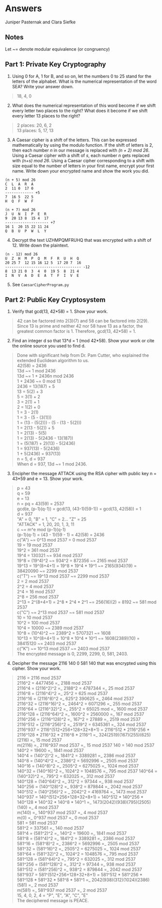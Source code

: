 # Answers

Juniper Pasternak and Clara Siefke

## Notes

Let \~= denote modular equivalence (or congruency)

## Part 1: Private Key Cryptography

1. Using 0 for A, 1 for B, and so on, let the numbers 0 to 25 stand for the letters of the alphabet. What is the numerical representation of the word SEA? Write your answer down.

> 18, 4, 0

2. What does the numerical representation of this word become if we shift every letter two places to the right? What does it become if we shift every letter 13 places to the right?

> 2 places: 20, 6, 2  
> 13 places: 5, 17, 13  

3. A Caesar cipher is a shift of the letters. This can be expressed mathematically by using the modulo function. If the shift of letters is 2, then each number _n_ in our message is replaced with _(n + 2) mod 26_. Using a Caesar cipher with a shift of _s_, each number _n_ gets replaced with _(n+s) mod 26_. Using a Caesar cipher corresponding to a shift with size equal to the number of letters in your first name, encrypt your first name. Write down your encrypted name and show the work you did.

```text
(n + 5) mod 26
C  L  A  R  A
2  11 0  17 0
------------- +5
7  16 5  22 5
H  Q  F  W  F

(n + 7) mod 26
J  U  N  I  P  E  R
9  20 13 8  15 4  17
-------------------- +7
16 1  20 15 22 11 24
Q  B  U  P  W  L  Y
```

4. Decrypt the text UZHMPQMFRUHQ that was encrypted with a shift of 12. Write down the plaintext.

```text
(n - 12) mod 26
U  Z  H  M  P  Q  M  F  R  U  H  Q
20 25 7  12 15 16 12 5  17 20 7  16
----------------------------------- -12
8  13 21 0  3  4  0  19 5  8  21 4
I  N  V  A  D  E  A  T  F  I  V  E
```

5. See `CaesarCipherProgram.py`

## Part 2: Public Key Cryptosystem

1. Verify that gcd(13, 42\*58) = 1. Show your work.

> 42 can be factored into 2(3)(7) and 58 can be factored into 2(29). Since 13 is prime and neither 42 nor 58 have 13 as a factor, the greatest common factor is 1. Therefore, gcd(13, 42\*58) = 1.

2. Find an integer d so that 13\*d = 1 (mod 42\*58). Show your work or cite the online source you used to find d.

> Done with significant help from Dr. Pam Cutter, who explained the extended Euclidean algorithm to us.  
> 42(58) = 2436  
> 13d \~= 1 mod 2436  
> 13d \~= 1 + 2436n mod 2436  
> 1 + 2436 \~= 0 mod 13  
> 2436 = 13(187) + 5  
> 13 = 5(2) + 3  
> 5 = 3(1) + 2  
> 3 = 2(1) + 1  
> 2 = 1(2) + 0  
> 1 = 3 - 2(1)  
> 1 = 3 - (5 - (3(1)))  
> 1 = (13 - (5(2))) - (5 - (13 - 5(2)))  
> 1 = 2(13 - 5(2)) + 5  
> 1 = 2(13) - 5(5)  
> 1 = 2(13) - 5(2436 - 13(187))  
> 1 = (5(187) + 2)(13) - 5(2436)  
> 1 = 937(13) - 5(2436)  
> 1 + 5(2436) = 937(13)  
> n = 5, d = 937  
> When d = 937, 13d \~= 1 mod 2436.  

3. Encipher the message ATTACK using the RSA cipher with public key n = 43\*59 and e = 13. Show your work.

> p = 43  
> q = 59  
> e = 13  
> n = pq = 43(59) = 2537  
> gcd(e, (p-1)(q-1)) = gcd(13, (43-1)(59-1)) = gcd(13, 42(58)) = 1  
> d = 937  
> "A" = 0, "B" = 1, "C" = 2... "Z" = 25  
> "ATTACK" = 1, 20, 20, 1, 3, 11  
> c \~= m^e mod (p-1)(q-1)  
> (p-1)(q-1) = (43 - 1)(59 - 1) = 42(58) = 2436  
> c("A") \~= 0^13 mod 2537 = 0 mod 2537  
> 19 = 19 mod 2537  
> 19^2 = 361 mod 2537  
> 19^4 = 130321 \~= 934 mod 2537  
> 19^8 = (19^4)^2 \~= 934^2 = 872356 \~= 2165 mod 2537  
> 19^13 = 19^(8+4+1) = 19^8 \* 19^4 \* 19^1 \~= 2165(934)(19) = 38420090 \~= 2299 mod 2537  
> c("T") \~= 19^13 mod 2537 \~= 2299 mod 2537  
> 2 = 2 mod 2537  
> 2^2 = 4 mod 2537  
> 2^4 = 16 mod 2537  
> 2^8 = 256 mod 2537  
> 2^13 = 2^(8+4+1) = 2^8 \* 2^4 \* 2^1 \~= 256(16)(2) = 8192 \~= 581 mod 2537  
> c("C") \~= 2^13 mod 2537 \~= 581 mod 2537  
> 10 = 10 mod 2537  
> 10^2 = 100 mod 2537  
> 10^4 = 10000 \~= 2389 mod 2537  
> 10^8 = (10^4)^2 \~= 2389^2 = 5707321 \~= 1608  
> 10^13 = 10^(8+4+1) = 10^8 \* 10^4 \* 10^1 \~= 1608(2389)(10) = 38415120 \~= 2403 mod 2537  
> c("K") \~= 10^13 mod 2537 \~= 2403 mod 2537  
> The encrypted message is 0, 2299, 2299, 0, 581, 2403.  

4. Decipher the message 2116 140 0 581 140 that was encrypted using this cipher. Show your work.

> 2116 = 2116 mod 2537  
> 2116^2 = 4477456 =\_ 2188 mod 2537  
> 2116^4 = (2116^2)^2 =\_ 2188^2 = 4787344 =\_ 25 mod 2537  
> 2116^8 = (2116^4)^2 =\_ 25^2 = 625 mod 2537  
> 2116^16 = (2116^8)^2 =\_ 625^2 390625 =_ 2464 mod 2537  
> 2116^32 = (2116^16)^2 =\_ 2464^2 = 6071296 =\_ 255 mod 2537  
> 2116^64 = (2116^32)^2 =\_ 255^2 = 65025 mod =\_ 1600 mod 2537  
> 2116^128 = (2116^64)^2 =\_ 1600^2 = 2560000 =\_ 167 mod 2537  
> 2116^256 = (2116^128)^2 =\_ 167^2 = 27889 =\_ 2519 mod 2537  
> 2116^512 = (2116^256)^2 =\_ 2519^2 = 6345361 =\_ 324 mod 2537  
> 2116^937 = 2116^(512+256+128+32+8+1) = 2116^512 \* 2116^256 \* 2116^128 \* 2116^32 \* 2116^8 \* 2116^1 =\_ 324(2519)(167)(255)(625)(2116) =\_ 15 mod 2537  
> m(2116) =_ 2116^937 mod 2537 =_ 15 mod 2537
> 140 = 140 mod 2537  
> 140^2 = 19600 =\_ 1841 mod 2537  
> 140^4 = (140^2)^2 =\_ 1841^2 = 3389281 =\_ 2386 mod 2537  
> 140^8 = (140^4)^2 =\_ 2386^2 = 5692996 =\_ 2505 mod 2537  
> 140^16 = (140^8)^2 =\_ 2505^2 = 6275025 =\_ 1024 mod 2537  
> 140^32 = (140^16)^2 =\_ 1024^2 = 1048576 =\_ 795 mod 2537
> 140^64 = (140^32)^2 =\_ 795^2 = 632025 =\_ 312 mod 2537  
> 140^128 = (140^64)^2 =\_ 312^2 = 97344 =\_ 938 mod 2537  
> 140^256 = (140^128)^2 =\_ 938^2 = 879844 =\_ 2042 mod 2537  
> 140^512 = (140^256)^2 = \_ 2042^2 = 4169764 =\_ 1473 mod 2537  
> 140^937 = 140^(512+256+128+32+8+1) = 140^512 \* 140^256 \* 140^128 \* 140^32 \* 140^8 \* 140^1 =\_ 1473(2042)(938)(795)(2505)(140) =\_ 4 mod 2537  
> m(140) =\_ 140^937 mod 2537 =_ 4 mod 2537  
> m(0) =\_ 0^937 mod 2537 =\_ 0 mod 2537  
> 581 = 581 mod 2537  
> 581^2 = 337561 =\_ 140 mod 2537  
> 581^4 = (581^2)^2 =\_ 140^2 = 19600 =\_ 1841 mod 2537  
> 581^8 = (581^4)^2 =\_ 1841^2 = 3389281 =\_ 2386 mod 2537  
> 581^16 = (581^8)^2 =\_ 2386^2 = 5692996 =\_ 2505 mod 2537  
> 581^32 = (581^16)^2 =\_ 2505^2 = 6275025 =\_ 1024 mod 2537  
> 581^64 = (581^32)^2 =\_ 1024^2 = 1048576 =\_ 795 mod 2537  
> 581^128 = (581^64)^2 =\_ 795^2 = 632025 =\_ 312 mod 2537  
> 581^256 = (581^128)^2 =\_ 312^2 = 97344 =\_ 938 mod 2537  
> 581^512 = (581^256)^2 =\_ 938^2 = 879844 =\_ 2042 mod 2537    
> 581^937 = 581^(512+256+128+32+8+1) = 581^512 \* 581^256 \* 581^128 \* 581^32 \* 581^8 \* 581^1 =\_ 2042(938)(312)(1024)(2386)(581) =\_ 2 mod 2537  
> m(581) =\_ 581^937 mod 2537 =\_ 2 mod 2537  
> 15, 4, 0, 2, 4 = "P", "E", "A", "C", "E"  
> The deciphered message is PEACE.
